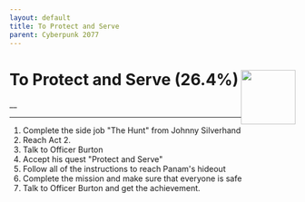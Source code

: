 ```yaml
---
layout: default
title: To Protect and Serve
parent: Cyberpunk 2077
---
```


# To Protect and Serve (26.4%) <img style="float: right;" src="https://cdn.cloudflare.steamstatic.com/steamcommunity/public/images/apps/1091500/a51caf46e315b285be58a7d6cf7013a7b0c44a41.jpg" width="96" height="96">

__

***

1. Complete the side job "The Hunt" from Johnny Silverhand
2. Reach Act 2.
3. Talk to Officer Burton
4. Accept his quest "Protect and Serve"
5. Follow all of the instructions to reach Panam's hideout 
6. Complete the mission and make sure that everyone is safe
7. Talk to Officer Burton and get the achievement.